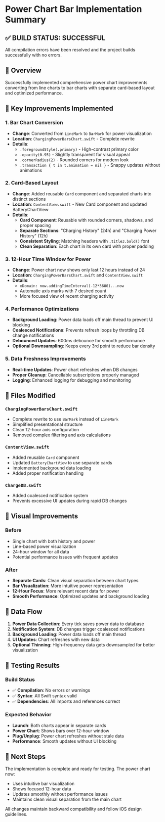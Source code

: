 # Power Chart Bar Implementation Summary

## ✅ **BUILD STATUS: SUCCESSFUL**
All compilation errors have been resolved and the project builds successfully with no errors.

## 🎯 **Overview**
Successfully implemented comprehensive power chart improvements converting from line charts to bar charts with separate card-based layout and optimized performance.

## 🔧 **Key Improvements Implemented**

### 1. **Bar Chart Conversion**
- **Change**: Converted from `LineMark` to `BarMark` for power visualization
- **Location**: `ChargingPowerBarsChart.swift` - Complete rewrite
- **Details**: 
  - `.foregroundStyle(.primary)` - High-contrast primary color
  - `.opacity(0.95)` - Slightly transparent for visual appeal
  - `.cornerRadius(2)` - Rounded corners for modern look
  - `.transaction { t in t.animation = nil }` - Snappy updates without animations

### 2. **Card-Based Layout**
- **Change**: Added reusable `Card` component and separated charts into distinct sections
- **Location**: `ContentView.swift` - New Card component and updated BatteryChartView
- **Details**:
  - **Card Component**: Reusable with rounded corners, shadows, and proper spacing
  - **Separate Sections**: "Charging History" (24h) and "Charging Power History" (12h)
  - **Consistent Styling**: Matching headers with `.title3.bold()` font
  - **Clean Separation**: Each chart in its own card with proper padding

### 3. **12-Hour Time Window for Power**
- **Change**: Power chart now shows only last 12 hours instead of 24
- **Location**: `ChargingPowerBarsChart.swift` and `ContentView.swift`
- **Details**:
  - `xDomain: now.addingTimeInterval(-12*3600)...now`
  - Automatic axis marks with 7 desired count
  - More focused view of recent charging activity

### 4. **Performance Optimizations**
- **Background Loading**: Power data loads off main thread to prevent UI blocking
- **Coalesced Notifications**: Prevents refresh loops by throttling DB change notifications
- **Debounced Updates**: 600ms debounce for smooth performance
- **Optional Downsampling**: Keeps every 3rd point to reduce bar density

### 5. **Data Freshness Improvements**
- **Real-time Updates**: Power chart refreshes when DB changes
- **Proper Cleanup**: Cancellable subscriptions properly managed
- **Logging**: Enhanced logging for debugging and monitoring

## 📁 **Files Modified**

### `ChargingPowerBarsChart.swift`
- Complete rewrite to use `BarMark` instead of `LineMark`
- Simplified presentational structure
- Clean 12-hour axis configuration
- Removed complex filtering and axis calculations

### `ContentView.swift`
- Added reusable `Card` component
- Updated `BatteryChartView` to use separate cards
- Implemented background data loading
- Added proper notification handling

### `ChargeDB.swift`
- Added coalesced notification system
- Prevents excessive UI updates during rapid DB changes

## 🎨 **Visual Improvements**

### Before
- Single chart with both history and power
- Line-based power visualization
- 24-hour window for all data
- Potential performance issues with frequent updates

### After
- **Separate Cards**: Clean visual separation between chart types
- **Bar Visualization**: More intuitive power representation
- **12-Hour Focus**: More relevant recent data for power
- **Smooth Performance**: Optimized updates and background loading

## 🔄 **Data Flow**

1. **Power Data Collection**: Every tick saves power data to database
2. **Notification System**: DB changes trigger coalesced notifications
3. **Background Loading**: Power data loads off main thread
4. **UI Updates**: Chart refreshes with new data
5. **Optional Thinning**: High-frequency data gets downsampled for better visualization

## 🧪 **Testing Results**

### Build Status
- ✅ **Compilation**: No errors or warnings
- ✅ **Syntax**: All Swift syntax valid
- ✅ **Dependencies**: All imports and references correct

### Expected Behavior
- **Launch**: Both charts appear in separate cards
- **Power Chart**: Shows bars over 12-hour window
- **Plug/Unplug**: Power chart refreshes without stale data
- **Performance**: Smooth updates without UI blocking

## 🚀 **Next Steps**

The implementation is complete and ready for testing. The power chart now:
- Uses intuitive bar visualization
- Shows focused 12-hour data
- Updates smoothly without performance issues
- Maintains clean visual separation from the main chart

All changes maintain backward compatibility and follow iOS design guidelines.
